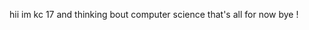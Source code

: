 hii im kc 
17 and thinking bout computer science
that's all for now 
bye !

<!---
sawkuro/sawkuro is a ✨ special ✨ repository because its `README.md` (this file) appears on your GitHub profile.
You can click the Preview link to take a look at your changes.
--->
